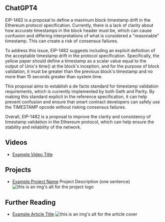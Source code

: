 ## ChatGPT4

EIP-1482 is a proposal to define a maximum block timestamp drift in the Ethereum protocol specification. Currently, there is a lack of clarity about how accurate timestamps in the block header must be, which can cause confusion and differing interpretations of what is considered a "reasonable" timestamp. This can create a risk of consensus failures. 

To address this issue, EIP-1482 suggests including an explicit definition of the acceptable timestamp drift in the protocol specification. Specifically, the yellow paper should define a timestamp as a scalar value equal to the output of Unix's time() at the block's inception, and for the purpose of block validation, it must be greater than the previous block's timestamp and no more than 15 seconds greater than system time. 

This proposal aims to establish a de facto standard for timestamp validation requirements, which is currently implemented by both Geth and Parity. By making this standard explicit in the reference specification, it can help prevent confusion and ensure that smart contract developers can safely use the TIMESTAMP opcode without risking consensus failures. 

Overall, EIP-1482 is a proposal to improve the clarity and consistency of timestamp validation in the Ethereum protocol, which can help ensure the stability and reliability of the network.

## Videos

- [Example Video Title](https://www.youtube.com/watch?v=TDGq4aeevgY)

## Projects

- [Example Project Name](https://xxxx.xxx/xxxxx) Project Description (one sentence) ![this is an img's alt for the project logo](https://xxxx.xxx/project-logo.xxx)

## Further Reading

- [Example Article Title](https://xxxx.xxx/xxxxx) ![this is an img's alt for the article cover](https://xxxx.xxx/article-cover.xxx)
